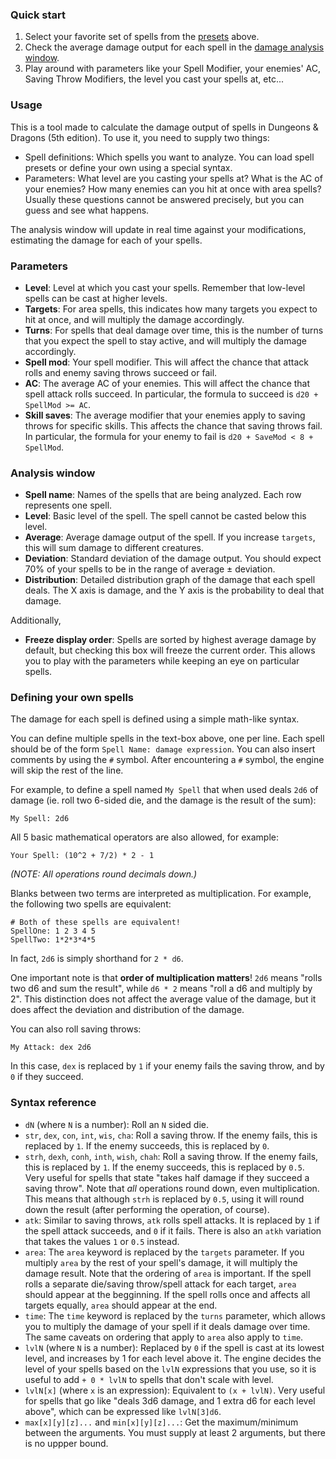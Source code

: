 ### Quick start

1. Select your favorite set of spells from the [presets](#presets) above.
2. Check the average damage output for each spell in the [damage analysis window](#analyze).
3. Play around with parameters like your Spell Modifier, your enemies' AC, Saving Throw Modifiers, the level you cast your spells at, etc...


### Usage

This is a tool made to calculate the damage output of spells in Dungeons & Dragons (5th edition). To use it, you need to supply two things:

- Spell definitions: Which spells you want to analyze. You can load spell presets or define your own using a special syntax.
- Parameters: What level are you casting your spells at? What is the AC of your enemies? How many enemies can you hit at once with area spells?
    Usually these questions cannot be answered precisely, but you can guess and see what happens.

The analysis window will update in real time against your modifications, estimating the damage for each of your spells.

### Parameters

- **Level**: Level at which you cast your spells. Remember that low-level spells can be cast at higher levels.
- **Targets**: For area spells, this indicates how many targets you expect to hit at once, and will multiply the damage accordingly.
- **Turns**: For spells that deal damage over time, this is the number of turns that you expect the spell to stay active, and will multiply the damage accordingly.
- **Spell mod**: Your spell modifier. This will affect the chance that attack rolls and enemy saving throws succeed or fail.
- **AC**: The average AC of your enemies. This will affect the chance that spell attack rolls succeed.
    In particular, the formula to succeed is `d20 + SpellMod >= AC`.
- **Skill saves**: The average modifier that your enemies apply to saving throws for specific skills. This affects the chance that saving throws fail.
    In particular, the formula for your enemy to fail is `d20 + SaveMod < 8 + SpellMod`.

### Analysis window

- **Spell name**: Names of the spells that are being analyzed. Each row represents one spell.
- **Level**: Basic level of the spell. The spell cannot be casted below this level.
- **Average**: Average damage output of the spell. If you increase `targets`, this will sum damage to different creatures.
- **Deviation**: Standard deviation of the damage output. You should expect 70% of your spells to be in the range of average ± deviation.
- **Distribution**: Detailed distribution graph of the damage that each spell deals. The X axis is damage, and the Y axis is the probability to deal that damage.

Additionally,

- **Freeze display order**: Spells are sorted by highest average damage by default, but checking this box will freeze the current order.
    This allows you to play with the parameters while keeping an eye on particular spells.

### Defining your own spells

The damage for each spell is defined using a simple math-like syntax.

You can define multiple spells in the text-box above, one per line.
Each spell should be of the form `Spell Name: damage expression`.
You can also insert comments by using the `#` symbol.
After encountering a `#` symbol, the engine will skip the rest of the line.

For example, to define a spell named `My Spell` that when used deals `2d6` of damage (ie. roll two 6-sided die, and the damage is the result of the sum):

```
My Spell: 2d6
```

All 5 basic mathematical operators are also allowed, for example:

```
Your Spell: (10^2 + 7/2) * 2 - 1
```

_(NOTE: All operations round decimals down.)_

Blanks between two terms are interpreted as multiplication.
For example, the following two spells are equivalent:

```
# Both of these spells are equivalent!
SpellOne: 1 2 3 4 5
SpellTwo: 1*2*3*4*5
```

In fact, `2d6` is simply shorthand for `2 * d6`.

One important note is that **order of multiplication matters**!
`2d6` means "rolls two d6 and sum the result", while `d6 * 2` means "roll a d6 and multiply by 2".
This distinction does not affect the average value of the damage, but it does affect the deviation and distribution of the damage.

You can also roll saving throws:

```
My Attack: dex 2d6
```

In this case, `dex` is replaced by `1` if your enemy fails the saving throw, and by `0` if they succeed.

### Syntax reference

- `dN` (where `N` is a number): Roll an `N` sided die.
- `str`, `dex`, `con`, `int`, `wis`, `cha`: Roll a saving throw. If the enemy fails, this is replaced by `1`. If the enemy succeeds, this is replaced by `0`.
- `strh`, `dexh`, `conh`, `inth`, `wish`, `chah`: Roll a saving throw. If the enemy fails, this is replaced by `1`. If the enemy succeeds, this is replaced by `0.5`. Very useful for spells that state "takes half damage if they succeed a saving throw".
    Note that _all_ operations round down, even multiplication. This means that although `strh` is replaced by `0.5`, using it will round down the result (after performing the operation, of course).
- `atk`: Similar to saving throws, `atk` rolls spell attacks. It is replaced by `1` if the spell attack succeeds, and `0` if it fails.
    There is also an `atkh` variation that takes the values `1` or `0.5` instead.
- `area`: The `area` keyword is replaced by the `targets` parameter. If you multiply `area` by the rest of your spell's damage, it will multiply the damage result.
    Note that the ordering of `area` is important.
    If the spell rolls a separate die/saving throw/spell attack for each target, `area` should appear at the begginning.
    If the spell rolls once and affects all targets equally, `area` should appear at the end.
- `time`: The `time` keyword is replaced by the `turns` parameter, which allows you to multiply the damage of your spell if it deals damage over time.
    The same caveats on ordering that apply to `area` also apply to `time`.
- `lvlN` (where `N` is a number): Replaced by `0` if the spell is cast at its lowest level, and increases by 1 for each level above it.
    The engine decides the level of your spells based on the `lvlN` expressions that you use, so it is useful to add `+ 0 * lvlN` to spells that don't scale with level.
- `lvlN[x]` (where `x` is an expression): Equivalent to `(x + lvlN)`. Very useful for spells that go like "deals 3d6 damage, and 1 extra d6 for each level above", which can be expressed like `lvlN[3]d6`.
- `max[x][y][z]...` and `min[x][y][z]...`: Get the maximum/minimum between the arguments. You must supply at least 2 arguments, but there is no uppper bound.
